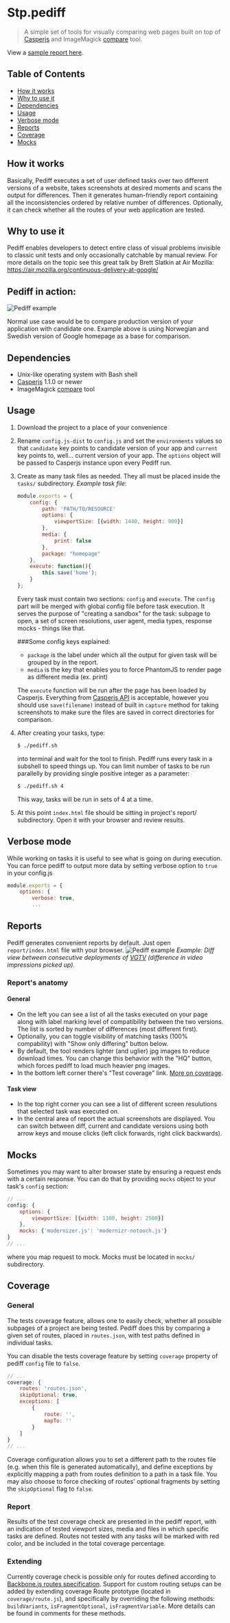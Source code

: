 # Stp.pediff

>A simple set of tools for visually comparing web pages built on top of
><a href="http://casperjs.org/" target="_blank">Casperjs</a> and ImageMagick
><a href="http://www.imagemagick.org/script/compare.php" target="_blank">compare</a> tool.

View a [sample report here](http://schibsted-tech-polska.github.io/stp.pediff/report/index.html).

## Table of Contents
* [How it works](#how-it-works)
* [Why to use it](#why-to-use-it)
* [Dependencies](#dependencies)
* [Usage](#usage)
* [Verbose mode](#verbose-mode)
* [Reports](#reports)
* [Coverage](#coverage)
* [Mocks](#mocks)

## How it works
Basically, Pediff executes a set of user defined tasks over two different versions of a website,
takes screenshots at desired moments and scans the output for differences.
Then it generates human-friendly report containing all the inconsistencies ordered by
relative number of differences. Optionally, it can check whether all the routes of your web application
are tested.

## Why to use it
Pediff enables developers to detect entire class of visual problems invisible to
classic unit tests and only occasionally catchable by manual review. For more details on the topic
see this great talk by Brett Slatkin at Air Mozilla:
https://air.mozilla.org/continuous-delivery-at-google/

## Pediff in action:

![Pediff example](https://dl.dropboxusercontent.com/u/10807323/static/pediff.gif)

Normal use case would be to compare production version of your application with candidate one.
Example above is using Norwegian and Swedish version of Google homepage as a base for comparison.

## Dependencies
*   Unix-like operating system with Bash shell
*   [Casperjs](http://casperjs.org/) 1.1.0 or newer
*   ImageMagick [compare](http://www.imagemagick.org/script/compare.php) tool

## Usage
1.  Download the project to a place of your convenience
2.  Rename `config.js-dist` to `config.js` and set the `environments` values so that `candidate` key
    points to candidate version of your app and `current` key points to, well... current version of
    your app. The `options` object will be passed to Casperjs instance upon every Pediff run.
3.  Create as many task files as needed. They all must be placed inside the `tasks/` subdirectory.
    _Example task file_:

    ```javascript
    module.exports = {
        config: {
            path: 'PATH/TO/RESOURCE'
            options: {
                viewportSize: [{width: 1440, height: 900}]
            },
            media: {
                print: false
            },
            package: "homepage"
        },
        execute: function(){
            this.save('home');
        }
    };
    ```
    Every task must contain two sections: `config` and `execute`. The `config` part will be merged
    with global config file before task execution. It serves the purpose of "creating a sandbox" for
    the task: subpage to open, a set of screen resolutions, user agent, media types,
    response mocks - things like that.
    
    ###Some config keys explained:
    * `package` is the label under which all the output for given task will be grouped by in the report.
    * `media` is the key that enables you to force PhantomJS to render page as different media (ex.
      print)
    
    The `execute` function will be run after the page has been loaded by Casperjs. Everything from
    [Casperjs API](http://casperjs.org/api.html) is acceptable, however you should use
    `save(filename)` instead of built in `capture` method for taking screenshots to make sure the
    files are saved in correct directories for comparison.

4.  After creating your tasks, type:

    ```bash
    $ ./pediff.sh
    ```
    into terminal and wait for the tool to finish.
    Pediff runs every task in a subshell to speed things up. You can limit number of tasks
    to be run parallelly by providing single positive integer as a parameter:

    ```bash
    $ ./pediff.sh 4
    ```
    This way, tasks will be run in sets of 4 at a time.

5.  At this point `index.html` file should be sitting in project's report/ subdirectory. Open it with your
    browser and review results.

## Verbose mode
While working on tasks it is useful to see what is going on during execution.
You can force pediff to output more data by setting verbose option to `true` in your config.js

```javascript
module.exports = {
    options: {
        verbose: true,
        ...
```

## Reports
Pediff generates convenient reports by default. Just open `report/index.html` file with your browser.
![Pediff example](https://dl.dropboxusercontent.com/u/10807323/pediff_report.jpg)
_Example: Diff view between consecutive deployments of [VGTV](http://www.vgtv.no) (difference in video impressions picked up)._

### Report's anatomy

#### General

* On the left you can see a list of all the tasks executed on your page along with label marking
level of compatibility between the two versions. The list is sorted by number of differences
(most different first).
* Optionally, you can toggle visibility of matching tasks (100% compability) with "Show only
differing" button below.
* By default, the tool renders lighter (and uglier) jpg images to reduce download times. You can change
this behavior with the "HQ" button, which forces pediff to load much heavier png images.
* In the bottom left corner there's "Test coverage" link. [More on coverage](#coverage).

#### Task view

* In the top right corner you can see a list of different screen resulutions that selected task was
  executed on.
* In the central area of report the actual screenshots are displayed. You can switch between
  diff, current and candidate versions using both arrow keys and mouse clicks (left click forwards,
  right click backwards).

## Mocks
Sometimes you may want to alter browser state by ensuring a request ends with a certain response.
You can do that by providing `mocks` object to your task's `config` section:

```javascript
// ...
config: {
    options: {
        viewportSize: [{width: 1100, height: 2500}]
    },
    mocks: {'modernizer.js': 'modernizr-notouch.js'}
}
// ...

```
where you map request to mock. Mocks must be located in `mocks/` subdirectory.

## Coverage

### General
The tests coverage feature, allows one to easily check, whether all possible subpages of a project are being tested.
Pediff does this by comparing a given set of routes, placed in `routes.json`, with test paths defined in individual tasks.

You can disable the tests coverage feature by setting `coverage` property of pediff `config` file to `false`.

```javascript
// ...
coverage: {
    routes: 'routes.json',
    skipOptional: true,
    exceptions: [
        {
            route: '',
            mapTo: ''
        }
    ]
}
// ...

```

Coverage configuration allows you to set a different path to the routes file (e.g. when this file is generated
automatically), and define exceptions by explicitly mapping a path from routes definition to a path in a task file.
You may also choose to force checking of routes' optional fragments by setting the `skipOptional` flag to `false`.

### Report
Results of the test coverage check are presented in the pediff report, with an indication of tested viewport sizes,
media and files in which specific tasks are defined. Routes not tested with any tasks will be marked with red color,
and be included in the total coverage percentage.

### Extending
Currently coverage check is possible only for routes defined according to
[Backbone.js routes specification](http://backbonejs.org/#Router-extend). Support for custom routing setups can be
added by extending coverage Route prototype (located in `coverage/route.js`), and specifically by overriding the
following methods: `buildVariants`, `isFragmentOptional`, `isFragmentVariable`. More details can be found in comments
for these methods.
